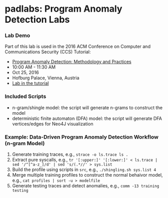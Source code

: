 # padlabs: Program Anomaly Detection Labs

### Lab Demo

Part of this lab is used in the 2016 ACM Conference on Computer and Communications Security (CCS) Tutorial:

* [Program Anomaly Detection: Methodology and Practices](https://www.sigsac.org/ccs/CCS2016/tutorials/#anomaly)
 * 10:00 AM - 11:30 AM
 * Oct 25, 2016
 * Hofburg Palace, Vienna, Austria
 * [Lab in the tutorial](https://github.com/subbyte/padlabs/blob/master/src/ccs2016.tut01.md)

### Included Scripts

* n-gram/shingle model: the script will generate n-grams to construct the model
* deterministic finite automaton (DFA) model: the script will generate DFA vertices/edges for Neo4J visualization

### Example: Data-Driven Program Anomaly Detection Workflow (n-gram Model)

1. Generate training traces, e.g., `strace -o ls.trace ls .`
2. Extract pure syscalls, e.g., `tr '[:upper:]' '[:lower:]' < ls.trace | sed '/^[^a-z_]/d' | sed 's/(.*//' > sys.list`
3. Build the profile using scripts in `src`, e.g., `./shingling.sh sys.list 4`
4. Merge multiple training profiles to construct the normal behaivor model, e.g., `cat profiles | sort -u > modelfile`
5. Generate testing traces and detect anomalies, e.g., `comm -13 training testing`

